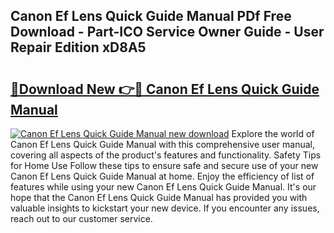 ## Canon Ef Lens Quick Guide Manual PDf Free Download - Part-ICO Service Owner Guide - User Repair Edition xD8A5

# <h2><a href="http://bc38917.oget.top/?id=Canon+Ef+Lens+Quick+Guide+Manual">🔗Download New 👉🔴 Canon Ef Lens Quick Guide Manual</a></h2>

[![Canon Ef Lens Quick Guide Manual new download](https://i.imgur.com/5g1atiW.png)](http://bc38917.oget.top/?id=Canon+Ef+Lens+Quick+Guide+Manual)
Explore the world of Canon Ef Lens Quick Guide Manual with this comprehensive user manual, covering all aspects of the product's features and functionality. Safety Tips for Home Use Follow these tips to ensure safe and secure use of your new Canon Ef Lens Quick Guide Manual at home. Enjoy the efficiency of list of features while using your new Canon Ef Lens Quick Guide Manual. It's our hope that the Canon Ef Lens Quick Guide Manual has provided you with valuable insights to kickstart your new device. If you encounter any issues, reach out to our customer service.
